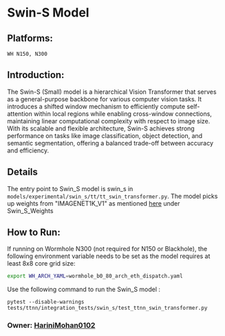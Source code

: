 # Swin-S Model

## Platforms:
    WH N150, N300

## Introduction:
The Swin-S (Small) model is a hierarchical Vision Transformer that serves as a general-purpose backbone for various computer vision tasks. It introduces a shifted window mechanism to efficiently compute self-attention within local regions while enabling cross-window connections, maintaining linear computational complexity with respect to image size. With its scalable and flexible architecture, Swin-S achieves strong performance on tasks like image classification, object detection, and semantic segmentation, offering a balanced trade-off between accuracy and efficiency.

## Details
The entry point to Swin_S model is swin_s in `models/experimental/swin_s/tt/tt_swin_transformer.py`. The
model picks up weights from "IMAGENET1K_V1" as mentioned [here](https://github.com/pytorch/vision/blob/main/torchvision/models/swin_transformer.py) under Swin_S_Weights

## How to Run:
If running on Wormhole N300 (not required for N150 or Blackhole), the following environment variable needs to be set as the model requires at least 8x8 core grid size:
```sh
export WH_ARCH_YAML=wormhole_b0_80_arch_eth_dispatch.yaml
```

Use the following command to run the Swin_S model :
```
pytest --disable-warnings tests/ttnn/integration_tests/swin_s/test_ttnn_swin_transformer.py
```

### Owner: [HariniMohan0102](https://github.com/HariniMohan0102)

